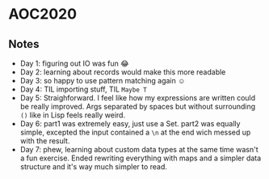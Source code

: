 # AOC2020

## Notes

- Day 1: figuring out IO was fun 😂
- Day 2: learning about records would make this more readable
- Day 3: so happy to use pattern matching again ☺️
- Day 4: TIL importing stuff, TIL `Maybe T`
- Day 5: Straighforward. I feel like how my expressions are written could be really improved. Args separated by spaces but without surrounding `()` like in Lisp feels really weird.
- Day 6: part1 was extremely easy, just use a Set. part2 was equally simple, excepted the input contained a `\n` at the end wich messed up with the result.
- Day 7: phew, learning about custom data types at the same time wasn't a fun exercise. Ended rewriting everything with maps and a simpler data structure and it's way much simpler to read.
